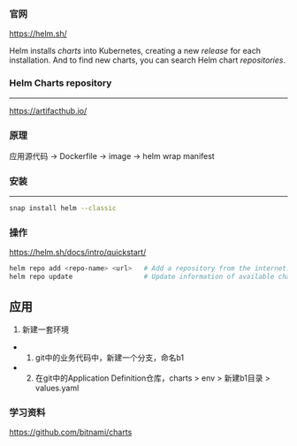 ### 官网
https://helm.sh/

Helm installs *charts* into Kubernetes, creating a new *release* for each installation. And to find new charts, you can search Helm chart *repositories*.

### Helm Charts repository
---
https://artifacthub.io/

### 原理
应用源代码 -> Dockerfile -> image -> helm wrap manifest

### 安装
---
```bash
snap install helm --classic
```

### 操作
https://helm.sh/docs/intro/quickstart/

```bash
helm repo add <repo-name> <url>   # Add a repository from the internet:
helm repo update                  # Update information of available charts locally from chart repositories
```

## 应用
1. 新建一套环境
- 1. git中的业务代码中，新建一个分支，命名b1
- 2. 在git中的Application Definition仓库，charts > env > 新建b1目录 > values.yaml


### 学习资料
https://github.com/bitnami/charts